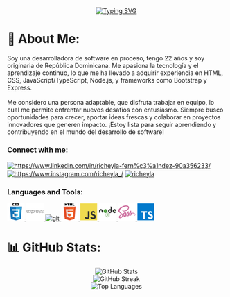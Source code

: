<div align="center">
  <a href="https://git.io/typing-svg">
    <img src="https://readme-typing-svg.herokuapp.com?font=Spicy+Rice&size=25&duration=5500&pause=1000&color=FF834E&background=FFFFFF&center=true&vCenter=true&height=60&lines=Hi+%F0%9F%91%8B%2C+Soy+Richeyla+Fern%C3%A1ndez;Software+developer+en+proceso" alt="Typing SVG" />
  </a>
</div>





# 💫 About Me:
Soy una desarrolladora de software en proceso, tengo 22 años y soy originaria de República Dominicana. Me apasiona la tecnología y el aprendizaje continuo, lo que me ha llevado a adquirir experiencia en HTML, CSS, JavaScript/TypeScript, Node.js, y frameworks como Bootstrap y Express.<br><br>Me considero una persona adaptable, que disfruta trabajar en equipo, lo cual me permite enfrentar nuevos desafíos con entusiasmo. Siempre busco oportunidades para crecer, aportar ideas frescas y colaborar en proyectos innovadores que generen impacto. ¡Estoy lista para seguir aprendiendo y contribuyendo en el mundo del desarrollo de software!

<h3 align="left">Connect with me:</h3>
<p align="left">
<a href="https://linkedin.com/in/https://www.linkedin.com/in/richeyla-fern%c3%a1ndez-90a356233/" target="blank"><img align="center" src="https://raw.githubusercontent.com/rahuldkjain/github-profile-readme-generator/master/src/images/icons/Social/linked-in-alt.svg" alt="https://www.linkedin.com/in/richeyla-fern%c3%a1ndez-90a356233/" height="30" width="40" /></a>
<a href="https://instagram.com/https://www.instagram.com/richeyla_/" target="blank"><img align="center" src="https://raw.githubusercontent.com/rahuldkjain/github-profile-readme-generator/master/src/images/icons/Social/instagram.svg" alt="https://www.instagram.com/richeyla_/" height="30" width="40" /></a>
<a href="https://discord.gg/richeyla" target="blank"><img align="center" src="https://raw.githubusercontent.com/rahuldkjain/github-profile-readme-generator/master/src/images/icons/Social/discord.svg" alt="richeyla" height="30" width="40" /></a>
</p>


<h3 align="left">Languages and Tools:</h3>
<p align="left"> <a href="https://www.w3schools.com/css/" target="_blank" rel="noreferrer"> 
<img src="https://raw.githubusercontent.com/devicons/devicon/master/icons/css3/css3-original-wordmark.svg" alt="css3" width="40" height="40"/> </a> <a href="https://expressjs.com" target="_blank" rel="noreferrer"> 
<img src="https://raw.githubusercontent.com/devicons/devicon/master/icons/express/express-original-wordmark.svg" alt="express" width="40" height="40"/> </a> <a href="https://git-scm.com/" target="_blank" rel="noreferrer"> 
<img src="https://www.vectorlogo.zone/logos/git-scm/git-scm-icon.svg" alt="git" width="40" height="40"/> </a> <a href="https://www.w3.org/html/" target="_blank" rel="noreferrer"> 
<img src="https://raw.githubusercontent.com/devicons/devicon/master/icons/html5/html5-original-wordmark.svg" alt="html5" width="40" height="40"/> </a> <a href="https://developer.mozilla.org/en-US/docs/Web/JavaScript" target="_blank" rel="noreferrer"> 
<img src="https://raw.githubusercontent.com/devicons/devicon/master/icons/javascript/javascript-original.svg" alt="javascript" width="40" height="40"/> </a> <a href="https://nodejs.org" target="_blank" rel="noreferrer"> 
<img src="https://raw.githubusercontent.com/devicons/devicon/master/icons/nodejs/nodejs-original-wordmark.svg" alt="nodejs" width="40" height="40"/> </a> <a href="https://sass-lang.com" target="_blank" rel="noreferrer"> 
<img src="https://raw.githubusercontent.com/devicons/devicon/master/icons/sass/sass-original.svg" alt="sass" width="40" height="40"/> </a> <a href="https://www.typescriptlang.org/" target="_blank" rel="noreferrer"> 
<img src="https://raw.githubusercontent.com/devicons/devicon/master/icons/typescript/typescript-original.svg" alt="typescript" width="40" height="40"/> </a> </p>



# 📊 GitHub Stats:
<div align="center">
  <img src="https://github-readme-stats.vercel.app/api?username=richeyla&theme=midnight-purple&hide_border=false&include_all_commits=false&count_private=false" alt="GitHub Stats" />
  <br/>
  <img src="https://github-readme-streak-stats.herokuapp.com/?user=richeyla&theme=midnight-purple&hide_border=false" alt="GitHub Streak" />
  <br/>
  <img src="https://github-readme-stats.vercel.app/api/top-langs/?username=richeyla&theme=midnight-purple&hide_border=false&include_all_commits=false&count_private=false&layout=compact" alt="Top Languages" />
</div>


<!-- Proudly created with GPRM ( https://gprm.itsvg.in ) -->
